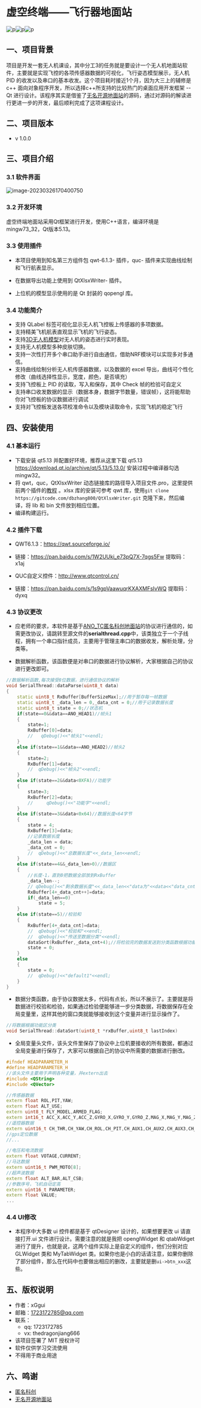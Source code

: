 # 虚空终端——飞行器地面站

![p](https://img.shields.io/github/forks/xGgui-d/VoidTerminal-DroneGroundStation?style=plastic)![p](https://img.shields.io/github/stars/xGgui-d?color=yellow&style=plastic)![p](https://img.shields.io/github/license/xGgui-d/VoidTerminal-DroneGroundStation?style=plastic)

## 一、项目背景

​		项目是开发一套无人机课设，其中分工3的任务就是要设计一个无人机地面站软件，主要就是实现飞控的各项传感器数据的可视化，飞行姿态模型展示，无人机 PID 的收发以及串口的基本收发。这个项目耗时接近1个月，因为大三上的辅修是 c++ 面向对象程序开发，所以选择c++所支持的比较热门的桌面应用开发框架 --Qt 进行设计。该程序其实是借鉴了[无名开源地面站](https://github.com/wustyuyi/NGroundStation)的源码，通过对源码的解读进行更进一步的开发，最后顺利完成了这项课程设计。

## 二、项目版本

* v 1.0.0

## 三、项目介绍

### 3.1 软件界面

![image-20230326170400750](doc/img.png)

### 3.2 开发环境

​		虚空终端地面站采用Qt框架进行开发，使用C++语言，编译环境是mingw73_32，Qt版本5.13。

### 3.3 使用插件

* 本项目使用到知名第三方组件包 qwt-6.1.3- 插件，quc- 插件来实现曲线绘制和飞行航表显示。

* 在数据导出功能上使用到 QtXlsxWriter- 插件。
* 上位机的模型显示使用的是 Qt 封装的 qopengl 库。

### 3.4 功能简介

* 支持 QLabel 标签可视化显示无人机飞控板上传感器的多项数据。
* 支持精美飞机航表直观显示飞机的飞行姿态。
* 支持[3D无人机模型](https://www.3dcool.net/)对无人机的姿态进行实时表现。
* 支持无人机模型多种皮肤切换。
* 支持一次性打开多个串口助手进行自由通信，借助NRF模块可以实现多对多通信。
* 支持曲线绘制分析无人机传感器数据，以及数据的 excel 导出，曲线可个性化修改（曲线选择性显示，宽度，颜色，是否填充）
* 支持飞控板上 PID 的读取，写入和保存，其中 Check 帧的检验可自定义
* 支持串口收发数据的显示（数据本身，数据字节数量，错误帧），这将能帮助你对飞控板的协议数据进行调试
* 支持对飞控板发送各项校准命令以及模块读取命令，实现飞机的稳定飞行

## 四、安装使用

### 4.1 基本运行

* 下载安装 qt5.13 并配置好环境，推荐从这里下载 qt5.13 https://download.qt.io/archive/qt/5.13/5.13.0/ 安装过程中编译器勾选 mingw32。
* 将 qwt，quc，QtXlsxWriter 动态链接库的路径导入项目文件.pro，这里提供前两个插件的[教程](doc/quc和qwt插件的安装.docx) 。xlsx 库的安装可参考 qwt 库，使用`git clone https://gitcode.com/dbzhang800/QtXlsxWriter.git` 克隆下来，然后编译，将 lib 和 bin 文件放到相应位置。
* 编译构建运行。

### 4.2 插件下载

* QWT6.1.3：https://qwt.sourceforge.io/

* 链接：https://pan.baidu.com/s/1W2UUki_e73pQ7X-7qgs5Fw 提取码：x1aj

* QUC自定义控件：http://www.qtcontrol.cn/

* 链接：https://pan.baidu.com/s/1s9gpVaawuqrKXAXMFsIvWQ 提取码：dyxq

### 4.3 协议更改

* 应老师的要求，本软件是基于[ANO_TC匿名科创地面站](http://anotc.com/wiki/welcome)的协议进行通信的，如需更改协议，请跳转至源文件的**serialthread.cpp**中，该类独立于一个子线程，拥有一个串口指针成员，主要用于管理主串口的数据收发，解析处理，分类等。

* 数据解析函数，该函数便是对串口的数据进行协议解析，大家根据自己的协议进行更改即可。

```cpp
//数据解析函数,每次接受8位数据，进行通信协议的解析
void SerialThread::dataParse(uint8_t data)
{
    static uint8_t RxBuffer[BufferSizeMax];//用于暂存每一帧数据
    static uint8_t _data_len = 0,_data_cnt = 0;//用于记录数据长度
    static uint8_t state = 0;//状态机
    if(state==0&&data==ANO_HEAD1)//帧头1
    {
        state=1;
        RxBuffer[0]=data;
        //   qDebug()<<"帧头1"<<endl;
    }
    else if(state==1&&data==ANO_HEAD2)//帧头2
    {
        state=2;
        RxBuffer[1]=data;
        //  qDebug()<<"帧头2"<<endl;
    }
    else if(state==2&&data<0XFA)//功能字
    {
        state=3;
        RxBuffer[2]=data;
        //     qDebug()<<"功能字"<<endl;
    }
    else if(state==3&&data<0x64)//数据长度<64字节
    {
        state = 4;
        RxBuffer[3]=data;
        //记录数据长度
        _data_len = data;
        _data_cnt = 0;
        //  qDebug()<<"总数据长度"<<_data_len<<endl;
    }
    else if(state==4&&_data_len>0)//数据区
    {
        //长度-1，直到0把数据全部放到RxBuffer
        _data_len--;
        // qDebug()<<"剩余数据长度"<<_data_len<<"data为"<<data<<"data_cnt为"<<_data_cnt<<endl;
        RxBuffer[4+_data_cnt++]=data;
        if(_data_len==0)
            state = 5;
    }
    else if(state==5)//校验和
    {
        RxBuffer[4+_data_cnt]=data;
        //  qDebug()<<"校验和"<<endl;
        //  qDebug()<<"传送至数据分类"<<endl;
        dataSort(RxBuffer,_data_cnt+4);//将检验完的数据发送到分类函数根据功能号分类
        state = 0;
    }
    else
    {
        state = 0;
        //  qDebug()<<"default1"<<endl;
    }
}
```

* 数据分类函数，由于协议数据太多，代码有点长，所以不展示了。主要就是将数据进行校验和检验，如果通过检验便能够进一步分类数据，将数据保存在全局变量里，这样其他的窗口类就能够接收到这个变量并进行显示操作了。

```cpp
//将数据根据功能区分类
void SerialThread::dataSort(uint8_t *rxBuffer,uint8_t lastIndex)
```

* 全局变量头文件，该头文件里保存了协议中上位机要接收的所有数据，都通过全局变量进行保存了，大家可以根据自己的协议中所需要的数据进行删改。

```cpp
#ifndef HEADPARAMETER_H
#define HEADPARAMETER_H
//该头文件主要用于声明各种变量，并extern出去
#include <QString>
#include <QVector>

//传感器数据
extern float ROL,PIT,YAW;
extern float ALT_USE;
extern uint8_t FLY_MODEL,ARMED_FLAG;
extern int16_t ACC_X,ACC_Y,ACC_Z,GYRO_X,GYRO_Y,GYRO_Z,MAG_X,MAG_Y,MAG_Z;
//遥控器数据
extern uint16_t CH_THR,CH_YAW,CH_ROL,CH_PIT,CH_AUX1,CH_AUX2,CH_AUX3,CH_AUX4,CH_AUX5,CH_AUX6;
//gps定位数据
//...

//电压和电流数据
extern float VOTAGE,CURRENT;
//马达数据
extern uint16_t PWM_MOTO[8];
//超声波数据
extern float ALT_BAR,ALT_CSB;
//参数序号，飞机自动定高
extern uint16_t PARAMETER;
extern float VALUE;
...
```

### 4.4 UI修改

* 本程序中大多数 ui 控件都是基于 qtDesigner 设计的，如果想要更改 ui 请直接打开.ui 文件进行设计。需要注意的就是我把 openglWidget 和 qtabWdiget 进行了提升，也就是说，这两个组件实际上是自定义的组件，他们分别对应 GLWidget 类和 MyTabWidget 类。如果你也是小白的话请注意，如果你删除了部分组件，那么在代码中也要做出相应的删改，主要就是删`ui->btn_xxx`这些。

## 五、版权说明

* 作者：xGgui
* 邮箱：1723172785@qq.com
* 联系：
  * qq: 1723172785    
  * vx: thedragonjiang666
* 该项目签署了 MIT 授权许可
* 软件仅供学习交流使用
* 不得用于商业用途

## 六、鸣谢

*  [匿名科创](http://anotc.com/wiki/welcome)
* [无名开源地面站](https://github.com/wustyuyi/NGroundStation)
